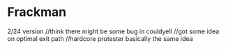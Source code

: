 # Frackman
2/24 version
//think there might be some bug in couldyell
//got some idea on optimal exit path
//hardcore protester basically the same idea
